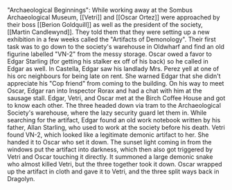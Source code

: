 "Archaeological Beginnings": 
While working away at the Sombus Archaeological Museum, [[Vetri]] and [[Oscar Ortez]] were approached by their boss [[Berion Goldquill]] as well as the president of the society, [[Martin Candlewynd]]. They told them that they were setting up a new exhibition in a few weeks called the "Artifacts of Demonology". Their first task was to go down to the society's warehouse in Oldwharf and find an old figurine labelled "VN-2" from the messy storage. Oscar owed a favor to Edgar Starling (for getting his stalker ex off of his back) so he called in Edgar as well. In Castella, Edgar saw his landlady Mrs. Perez yell at one of his orc neighbours for being late on rent. She warned Edgar that she didn't appreciate his "Cop friend" from coming to the building. On his way to meet Oscar, Edgar ran into Inspector Rorax and had a chat with him at the sausage stall. Edgar, Vetri, and Oscar met at the Birch Coffee House and got to know each other. The three headed down via tram to the Archaeological Society's warehouse, where the lazy security guard let them in. While searching for the artifact, Edgar found an old work notebook written by his father, Allan Starling, who used to work at the society before his death. Vetri found VN-2, which looked like a legitimate demonic artifact to her. She handed it to Oscar who set it down. The sunset light coming in from the windows put the artifact into darkness, which then also got triggered by Vetri and Oscar touching it directly. It summoned a large demonic snake who almost killed Vetri, but the three together took it down. Oscar wrapped up the artifact in cloth and gave it to Vetri, and the three split ways back in Dragolyn.